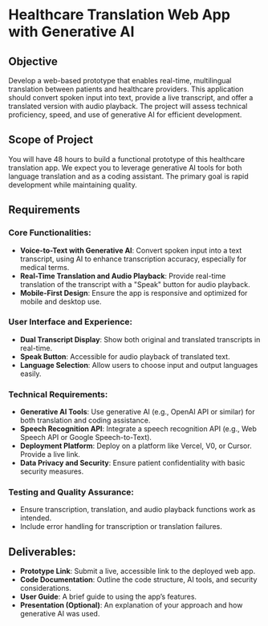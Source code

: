 # Healthcare Translation Web App with Generative AI

## Objective
Develop a web-based prototype that enables real-time, multilingual translation between patients and healthcare providers. This application should convert spoken input into text, provide a live transcript, and offer a translated version with audio playback. The project will assess technical proficiency, speed, and use of generative AI for efficient development.

## Scope of Project
You will have 48 hours to build a functional prototype of this healthcare translation app. We expect you to leverage generative AI tools for both language translation and as a coding assistant. The primary goal is rapid development while maintaining quality.

## Requirements
### Core Functionalities:
- **Voice-to-Text with Generative AI**: Convert spoken input into a text transcript, using AI to enhance transcription accuracy, especially for medical terms.
- **Real-Time Translation and Audio Playback**: Provide real-time translation of the transcript with a "Speak" button for audio playback.
- **Mobile-First Design**: Ensure the app is responsive and optimized for mobile and desktop use.

### User Interface and Experience:
- **Dual Transcript Display**: Show both original and translated transcripts in real-time.
- **Speak Button**: Accessible for audio playback of translated text.
- **Language Selection**: Allow users to choose input and output languages easily.

### Technical Requirements:
- **Generative AI Tools**: Use generative AI (e.g., OpenAI API or similar) for both translation and coding assistance.
- **Speech Recognition API**: Integrate a speech recognition API (e.g., Web Speech API or Google Speech-to-Text).
- **Deployment Platform**: Deploy on a platform like Vercel, V0, or Cursor. Provide a live link.
- **Data Privacy and Security**: Ensure patient confidentiality with basic security measures.

### Testing and Quality Assurance:
- Ensure transcription, translation, and audio playback functions work as intended.
- Include error handling for transcription or translation failures.

## Deliverables:
- **Prototype Link**: Submit a live, accessible link to the deployed web app.
- **Code Documentation**: Outline the code structure, AI tools, and security considerations.
- **User Guide**: A brief guide to using the app’s features.
- **Presentation (Optional)**: An explanation of your approach and how generative AI was used.